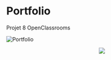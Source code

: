 # Portfolio
Projet 8 OpenClassrooms

![Portfolio](https://img.shields.io/badge/Portfolio-orange)

<div align="center">
<img src="https://github.com/JonathanCornic/mon-portfolio/blob/main/herotop-Preview.png)https://github.com/JonathanCornic/mon-portfolio/blob/main/herotop-Preview.png">
</div>
